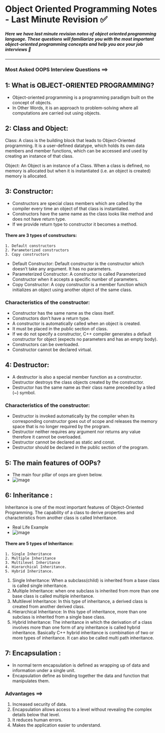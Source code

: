 # Object Oriented Programming Notes - Last Minute Revision ✅

##### Here we have last minute revision notes of object oriented programming language. These questions will familiarize you with the most important object-oriented programming concepts and help you ace your job interviews 🙌

--- 
### Most Asked OOPS Interview Questions ==>

## 1: What is OBJECT-ORIENTED PROGRAMMING?
- Object-oriented programming is a programming paradigm built on the concept of objects.
- In Other Words, it is an approach to problem-solving where all computations are carried out using objects.

## 2: Class and Object:
 Class: A class is the building block that leads to Object-Oriented programming. It is a user-defined datatype, which holds its own data members and member functions, which can be accessed and used by creating an instance of that class.

 Object: An Object is an instance of a Class. When a class is defined, no memory is allocated but when it is instantiated (i.e. an object is created) memory is allocated.

## 3: Constructor:
- Constructors are special class members which are called by the compiler every time an object of that class is instantiated.
- Constructors have the same name as the class looks like method and does not have return type.
- If we provide return type to constructor it becomes a method.
#### There are 3 types of constructors:
    1. Default constructors
    2. Parameterized constructors
    3. Copy constructors
- Default Constructor: Default constructor is the constructor which doesn’t take any argument. It has no parameters.
- Parameterized Constructor: A constructor is called Parameterized Constructor when it accepts a specific number of parameters.
- Copy Constructor: A copy constructor is a member function which initializes an object using another object of the same class.
### Characteristics of the constructor:
- Constructor has the same name as the class itself.
- Constructors don’t have a return type.
- A constructor is automatically called when an object is created.
- It must be placed in the public section of class.
- If we do not specify a constructor, C++ compiler generates a default constructor for object (expects no parameters and has an empty body).
- Constructors can be overloaded.
- Constructor cannot be declared virtual.

## 4: Destructor:
- A destructor is also a special member function as a constructor. Destructor destroys the class objects created by the constructor.
- Destructor has the same name as their class name preceded by a tiled (~) symbol.
### Characteristics of the constructor:
- Destructor is invoked automatically by the compiler when its corresponding constructor goes out of scope and releases the memory space that is no longer required by the program.
- Destructor neither requires any argument nor returns any value therefore it cannot be overloaded.
- Destructor cannot be declared as static and const.
- Destructor should be declared in the public section of the program.
       
## 5: The main features of OOPs?
- The main four pillar of oops are given below.
- ![image](https://github.com/Shubham-Bhoite/LastMinuteRevision-OOP/assets/117765637/d28b2139-be6b-485e-af8d-b58c22c61f9c)

## 6: Inheritance :
Inheritance is one of the most important features of Object-Oriented Programming. The capability of a class to derive properties and characteristics from another class is called Inheritance.
- Real Life Example
- ![image](https://github.com/Shubham-Bhoite/LastMinuteRevision-OOP/assets/117765637/b2f22891-5a09-45d6-9ef0-c729fe42cc94)

#### There are 5 types of Inheritance:
    1. Single Inheritance
    2. Multiple Inheritance
    3. Multilevel Inheritance
    4. Hierarchical Inheritance.
    5. Hybrid Inheritance.

1) Single Inheritance: When a subclass(child) is inherited from a base class is called single inheritance.
2) Multiple Inheritance: when one subclass is inherited from more than one base class is called multiple inheritance.
3) Multilevel Inheritance: In this type of inheritance, a derived class is created from another derived class.
4) Hierarchical Inheritance: In this type of inheritance, more than one subclass is inherited from a single base class.
5) Hybrid Inheritance: The inheritance in which the derivation of a class involves more than one form of any inheritance is called hybrid inheritance. Basically C++ hybrid inheritance is combination of two or more types of inheritance. It can also be called multi path inheritance.

## 7: Encapsulation :
- In normal term encapsulation is defined as wrapping up of data and information under a single unit.
- Encapsulation define as binding together the data and function that manipulates them.

### Advantages ==>
1) Increased security of data.
2) Encapsulation allows access to a level without revealing the complex details below that level.
3) It reduces human errors.
4) Makes the application easier to understand.
